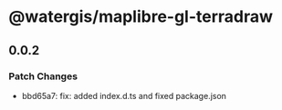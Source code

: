 # @watergis/maplibre-gl-terradraw

## 0.0.2

### Patch Changes

- bbd65a7: fix: added index.d.ts and fixed package.json
